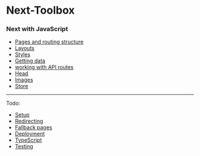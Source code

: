 # Next-Toolbox

### Next with JavaScript

- [Pages and routing structure](https://github.com/Adamskoullos/next-toolbox/blob/main/js-basics/pages-routing-structure.md)
- [Layouts](https://github.com/Adamskoullos/next-toolbox/blob/main/js-basics/layouts.md)
- [Styles](https://github.com/Adamskoullos/next-toolbox/blob/main/js-basics/styles.md)
- [Getting data](https://github.com/Adamskoullos/next-toolbox/blob/main/js-basics/getting-data.md)
- [working with API routes](https://github.com/Adamskoullos/next-toolbox/blob/main/js-basics/API.md)
- [Head](https://github.com/Adamskoullos/next-toolbox/blob/main/js-basics/head.md)
- [Images](https://github.com/Adamskoullos/next-toolbox/blob/main/js-basics/image.md)
- [Store](https://github.com/Adamskoullos/next-toolbox/blob/main/js-basics/redux.md)

---

Todo:

- [Setup]()
- [Redirecting]()
- [Fallback pages]()
- [Deployment]()
- [TypeScript]()
- [Testing]()
